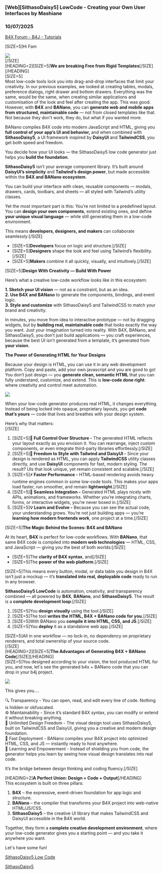 ### [Web][SithasoDaisy5] LowCode - Creating your Own User Interfaces by Mashiane
### 10/07/2025
[B4X Forum - B4J - Tutorials](https://www.b4x.com/android/forum/threads/168938/)

[SIZE=5]Hi Fam  
  
![](https://www.b4x.com/android/forum/attachments/167625)  
[/SIZE]  
[HEADING=2][SIZE=5]**We are breaking Free from Rigid Templates**[/SIZE][/HEADING]  
[SIZE=5]  
Most low-code tools lock you into drag-and-drop interfaces that limit your creativity. In our previous examples, we looked at creating tables, modals, preference dialogs, right drawer and bottom drawers. Everything was the same, would be the same, when creating similar applications and customisation of the look and feel after creating the app. This was good. However, with **B4X** and **BANano**, you can **generate web and mobile apps from structured, maintainable code** — not from closed templates like that. Not because they don't work, they do, but what if you wanted more.  
  
BANano compiles B4X code into modern JavaScript and HTML, giving you **full control of your app’s UI and behavior,** and when combined with **SithasoDaisy5**, a UI framework inspired by **DaisyUI** and **TailwindCSS**, you get both speed and freedom.  
  
You decide how your UI looks — the SithasoDaisy5 low code generator just helps you **build the foundation**.  
  
**SithasoDaisy5** isn’t your average component library. It’s built around **DaisyUI’s simplicity** and **Tailwind’s design power**, but made accessible within the **B4X and BANano ecosystem**.  
  
You can build your interface with clean, reusable components — modals, drawers, cards, toolbars, and sheets — all styled with Tailwind’s utility classes.  
  
Yet the most important part is this: You’re not limited to a predefined layout. You can **design your own components**, extend existing ones, and define **your unique visual language** — while still generating them in a low-code environment.  
  
This means **developers, designers, and makers** can collaborate seamlessly:[/SIZE]  

- [SIZE=5]**Developers** focus on logic and structure.[/SIZE]
- [SIZE=5]**Designers** shape the look and feel using Tailwind’s flexibility.[/SIZE]
- [SIZE=5]**Makers** combine it all quickly, visually, and intuitively.[/SIZE]

[SIZE=5]**Design With Creativity — Build With Power**  
  
Here’s what a creative low-code workflow looks like in this ecosystem:  
  
**1. Sketch your UI vision** — not as a constraint, but as an idea.  
**2. Use B4X and BANano** to generate the components, bindings, and event logic.  
**3. Style and customize** with SithasoDaisy5 and TailwindCSS to match your brand and creativity.  
  
In minutes, you move from idea to interactive prototype — not by dragging widgets, but by **building real, maintainable code** that looks exactly the way you want. Just your imagination turned into reality. With B4X, BANano, and SithasoDaisy5, you don’t just build applications — you craft experiences, because the best UI isn’t generated from a template, it’s generated from **your vision**.  
  
**The Power of Generating HTML for Your Designs**  
  
Because your design is HTML, you can use it in any web development platform. Copy and paste, add your own javascript and you are good to go! You don’t just design — you **generate clean, semantic HTML** that you can fully understand, customize, and extend. This is **low-code done right**: where creativity and control meet automation.  
  
![](https://www.b4x.com/android/forum/attachments/167626)  
  
When your low-code generator produces real HTML, it changes everything. Instead of being locked into opaque, proprietary layouts, you get **code that’s yours** — code that lives and breathes with your design system.  
  
Here’s why that matters:  
[/SIZE]  

1. [SIZE=5]**🔧 Full Control Over Structure -** The generated HTML reflects your layout exactly as you envision it. You can rearrange, inject custom components, or even integrate third-party libraries effortlessly.[/SIZE]
2. [SIZE=5]**🎨 Freedom to Style with Tailwind and DaisyUI -** Since your design is rendered as HTML, you can apply **TailwindCSS** utility classes directly, and use **DaisyUI** components for fast, modern styling. The result? UIs that look unique, yet remain consistent and scalable.[/SIZE]
3. [SIZE=5]**⚡ Faster Performance -** HTML-based rendering avoids heavy runtime engines common in some low-code tools. This makes your apps load faster, run smoother, and remain **lightweight**.[/SIZE]
4. [SIZE=5]**🧩 Seamless Integration -** Generated HTML plays nicely with APIs, animations, and frameworks. Whether you’re integrating charts, forms, or interactive widgets, you’re never boxed in.[/SIZE]
5. [SIZE=5]**💡 Learn and Evolve -** Because you can see the actual code, your understanding grows. You’re not just building apps — you’re **learning how modern frontends work**, one project at a time.[/SIZE]

[SIZE=5]**The Magic Behind the Scenes: B4X and BANano**  
  
At its heart, **B4X** is perfect for low-code workflows. With **BANano**, that same B4X code is compiled into **modern web technologies** — HTML, CSS, and JavaScript — giving you the best of both worlds:[/SIZE]  

- [SIZE=5]The **clarity of B4X syntax**, and[/SIZE]
- [SIZE=5]The **power of the web platform**.[/SIZE]

[SIZE=5]This means every button, modal, or data table you design in B4X isn’t just a mockup — it’s **translated into real, deployable code** ready to run in any browser.  
  
**SithasoDaisy5 LowCode** is automation, creativity, and transparency combined — all powered by **B4X**, **BANano**, and **SithasoDaisy5**. The result is a **complete development loop**:[/SIZE]  

1. [SIZE=5]You **design visually** using the tool.[/SIZE]
2. [SIZE=5]The tool **writes the HTML, B4X + BANano code for you.**[/SIZE]
3. [SIZE=5]With BANano you **compile it into HTML, CSS, and JS**.[/SIZE]
4. [SIZE=5]You **deploy** it as a standalone web app.[/SIZE]

[SIZE=5]All in one workflow — no lock-in, no dependency on proprietary renderers, and total ownership of your source code.  
[/SIZE]  
[HEADING=2][SIZE=5]**The Advantages of Generating B4X + BANano Code**[/SIZE][/HEADING]  
[SIZE=5]You designed according to your vision, the tool produced HTML for you, and now, let's see the generated b4x + BANano code that you can drop in your b4j project.  
  
![](https://www.b4x.com/android/forum/attachments/167627)  
  
This gives you….  
  
🔍 Transparency - You can open, read, and edit every line of code. Nothing is hidden or obfuscated.  
⚙️ Maintainability - Since it’s standard B4X syntax, you can modify or extend it without breaking anything.  
🎨 Unlimited Design Freedom - The visual design tool uses SithasoDaisy5, built on TailwindCSS and DaisyUI, giving you a creative and modern design foundation.  
🚀 Fast Deployment - BANano compiles your B4X project into optimized HTML, CSS, and JS — instantly ready to host anywhere.  
🧠 Learning and Empowerment - Instead of shielding you from code, the generator helps you learn by seeing how visual design translates into real code.  
  
It’s the bridge between design thinking and coding fluency.[/SIZE]  
  
[HEADING=2]**A Perfect Union: Design + Code + Output**[/HEADING]  
This ecosystem is built on three pillars:  

1. **B4X** – the expressive, event-driven foundation for app logic and structure.
2. **BANano** – the compiler that transforms your B4X project into web-native HTML/JS/CSS.
3. **SithasoDaisy5** – the creative UI library that makes TailwindCSS and DaisyUI accessible in the B4X world.

  
Together, they form a **complete creative development environment**, where your low-code generator gives you a starting point — and you take it anywhere you want.   
  
Let's have some fun!  
  
[SithasoDaisy5 Low Code](https://github.com/Mashiane/SithasoDaisy5-Low-Code)  
  
[SithasoDaisy5](https://github.com/Mashiane/SithasoDaisy5)